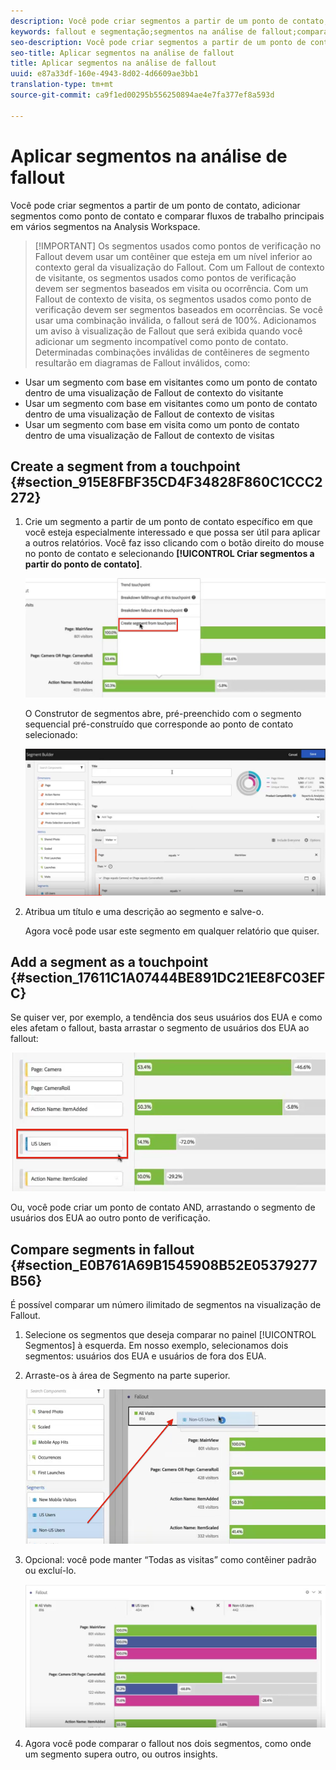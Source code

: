 ```yaml
---
description: Você pode criar segmentos a partir de um ponto de contato, adicionar segmentos como ponto de contato e comparar fluxos de trabalho principais em vários segmentos na Analysis Workspace.
keywords: fallout e segmentação;segmentos na análise de fallout;comparar segmentos no fallout
seo-description: Você pode criar segmentos a partir de um ponto de contato, adicionar segmentos como ponto de contato e comparar fluxos de trabalho principais em vários segmentos na Analysis Workspace.
seo-title: Aplicar segmentos na análise de fallout
title: Aplicar segmentos na análise de fallout
uuid: e87a33df-160e-4943-8d02-4d6609ae3bb1
translation-type: tm+mt
source-git-commit: ca9f1ed00295b556250894ae4e7fa377ef8a593d

---
```



# Aplicar segmentos na análise de fallout

Você pode criar segmentos a partir de um ponto de contato, adicionar segmentos como ponto de contato e comparar fluxos de trabalho principais em vários segmentos na Analysis Workspace.

> [!IMPORTANT] Os segmentos usados como pontos de verificação no Fallout devem usar um contêiner que esteja em um nível inferior ao contexto geral da visualização do Fallout. Com um Fallout de contexto de visitante, os segmentos usados como pontos de verificação devem ser segmentos baseados em visita ou ocorrência. Com um Fallout de contexto de visita, os segmentos usados como ponto de verificação devem ser segmentos baseados em ocorrências. Se você usar uma combinação inválida, o fallout será de 100%. Adicionamos um aviso à visualização de Fallout que será exibida quando você adicionar um segmento incompatível como ponto de contato. Determinadas combinações inválidas de contêineres de segmento resultarão em diagramas de Fallout inválidos, como:

* Usar um segmento com base em visitantes como um ponto de contato dentro de uma visualização de Fallout de contexto do visitante
* Usar um segmento com base em visitantes como um ponto de contato dentro de uma visualização de Fallout de contexto de visitas
* Usar um segmento com base em visita como um ponto de contato dentro de uma visualização de Fallout de contexto de visitas

## Create a segment from a touchpoint {#section_915E8FBF35CD4F34828F860C1CCC2272}

1. Crie um segmento a partir de um ponto de contato específico em que você esteja especialmente interessado e que possa ser útil para aplicar a outros relatórios. Você faz isso clicando com o botão direito do mouse no ponto de contato e selecionando **[!UICONTROL Criar segmentos a partir do ponto de contato]**.

   ![](assets/segment-from-touchpoint.png)

   O Construtor de segmentos abre, pré-preenchido com o segmento sequencial pré-construído que corresponde ao ponto de contato selecionado:

   ![](assets/segment-builder.png)

1. Atribua um título e uma descrição ao segmento e salve-o.

   Agora você pode usar este segmento em qualquer relatório que quiser.

## Add a segment as a touchpoint {#section_17611C1A07444BE891DC21EE8FC03EFC}

Se quiser ver, por exemplo, a tendência dos seus usuários dos EUA e como eles afetam o fallout, basta arrastar o segmento de usuários dos EUA ao fallout:

![](assets/segment-touchpoint.png)

Ou, você pode criar um ponto de contato AND, arrastando o segmento de usuários dos EUA ao outro ponto de verificação.

## Compare segments in fallout {#section_E0B761A69B1545908B52E05379277B56}

É possível comparar um número ilimitado de segmentos na visualização de Fallout.

1. Selecione os segmentos que deseja comparar no painel [!UICONTROL Segmentos] à esquerda. Em nosso exemplo, selecionamos dois segmentos: usuários dos EUA e usuários de fora dos EUA.
1. Arraste-os à área de Segmento na parte superior.

   ![](assets/segment-drop.png)

1. Opcional: você pode manter “Todas as visitas” como contêiner padrão ou excluí-lo.

   ![](assets/seg-compare.png)

1. Agora você pode comparar o fallout nos dois segmentos, como onde um segmento supera outro, ou outros insights.
